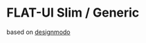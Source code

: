 FLAT-UI Slim / Generic
===============================
based on [designmodo](http://designmodo.com/flat-combo-box-square-ui-1/)